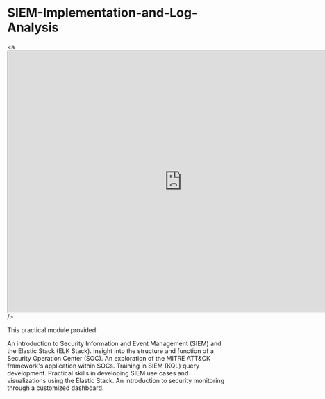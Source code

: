 # SIEM-Implementation-and-Log-Analysis

<a <iframe src="http://10.129.37.241:5601/goto/a01a93d0-cdd1-11ef-8769-e7280fae9fe0" height="600" width="800"></iframe> /></a>

This practical module provided:

An introduction to Security Information and Event Management (SIEM) and the Elastic Stack (ELK Stack).
Insight into the structure and function of a Security Operation Center (SOC).
An exploration of the MITRE ATT&CK framework's application within SOCs.
Training in SIEM (KQL) query development.
Practical skills in developing SIEM use cases and visualizations using the Elastic Stack.
An introduction to security monitoring through a customized dashboard.
